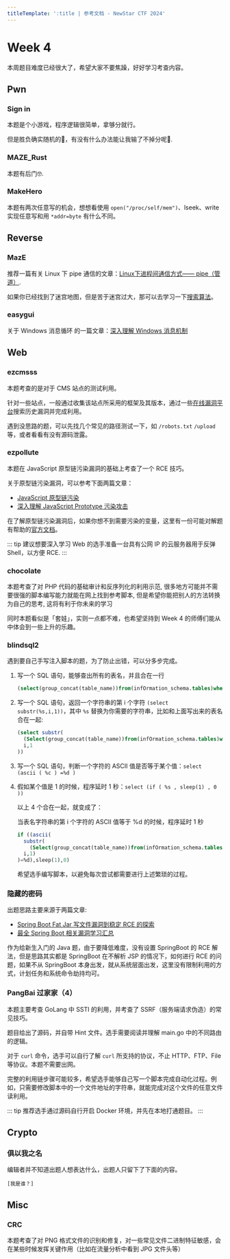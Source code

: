 ```yaml
---
titleTemplate: ':title | 参考文档 - NewStar CTF 2024'
---
```

<script setup>
import Container from '@/components/docs/Container.vue'
</script>

# Week 4

本周题目难度已经很大了，希望大家不要焦躁，好好学习考查内容。

## Pwn

### Sign in

本题是个小游戏，程序逻辑很简单，拿够分就行。

但是胜负确实随机的🤔，有没有什么办法能让我输了不掉分呢🤔.

### MAZE_Rust

本题有后门🤓.

### MakeHero

本题有两次任意写的机会，想想看使用 `open("/proc/self/mem")`、lseek、write 实现任意写和用 `*addr=byte` 有什么不同。

## Reverse

### MazE

推荐一篇有关 Linux 下 pipe 通信的文章：[Linux下进程间通信方式—— pipe（管道）](https://www.cnblogs.com/wuyepeng/p/9747557.html).

如果你已经找到了迷宫地图，但是苦于迷宫过大，那可以去学习一下[搜索算法](https://blog.csdn.net/qq_40258761/article/details/88678093)。

### easygui

关于 Windows 消息循环 的一篇文章：[深入理解 Windows 消息机制](https://blog.csdn.net/liulianglin/article/details/14449577)

## Web

### ezcmsss

<Container type='info'>

本题考查的是对于 CMS 站点的测试利用。
</Container>

针对一些站点，一般通过收集该站点所采用的框架及其版本，通过一些[在线漏洞平台](https://avd.aliyun.com/)搜索历史漏洞并完成利用。

遇到没思路的题，可以先找几个常见的路径测试一下，如 `/robots.txt` `/upload` 等，或者看看有没有源码泄露。

### ezpollute

<Container type='info'>

本题在 JavaScript 原型链污染漏洞的基础上考查了一个 RCE 技巧。
</Container>

关于原型链污染漏洞，可以参考下面两篇文章：

- [JavaScript 原型链污染](https://www.yuque.com/cnily03/tech/js-prototype-pollution)
- [深入理解 JavaScript Prototype 污染攻击](https://www.leavesongs.com/PENETRATION/javascript-prototype-pollution-attack.html)

在了解原型链污染漏洞后，如果你想不到需要污染的变量，这里有一份可能对解题有帮助的[官方文档](https://nodejs.cn/api/cli/node_options_options.html)。

::: tip
建议想要深入学习 Web 的选手准备一台具有公网 IP 的云服务器用于反弹 Shell，以方便 RCE.
:::

### chocolate

<Container type='info'>

本题考查了对 PHP 代码的基础审计和反序列化的利用示范, 很多地方可能并不需要很强的脚本编写能力就能在网上找到参考脚本, 但是希望你能把别人的方法转换为自己的思考, 这将有利于你未来的学习
</Container>

同时本题看似是「套娃」，实则一点都不难，也希望坚持到 Week 4 的师傅们能从中体会到一些上升的乐趣。

### blindsql2

遇到要自己手写注入脚本的题，为了防止出错，可以分多步完成。

1. 写一个 SQL 语句，能够查出所有的表名，并且合在一行

    ```sql
    (select(group_concat(table_name))from(infOrmation_schema.tables)where((table_schema)like(database())))
    ```

2. 写一个 SQL 语句，返回一个字符串的第 i 个字符 `(select substr(%s,i,1))`，其中 `%s` 替换为你需要的字符串，比如和上面写出来的表名合在一起:

    ```sql
    (select substr(
      (Select(group_concat(table_name))from(infOrmation_schema.tables)where((table_schema)like(database()))),
      i,1
    ))
    ```

3. 写一个 SQL 语句，判断一个字符的 ASCII 值是否等于某个值：`select (ascii ( %c ) =%d )`

4. 假如某个值是 1 的时候，程序延时 1 秒：`select (if ( %s , sleep(1) , 0 ))`

   以上 4 个合在一起，就变成了：

   当表名字符串的第 i 个字符的 ASCII 值等于 %d 的时候，程序延时 1 秒

    ```sql
    if ((ascii(
      substr(
        (Select(group_concat(table_name))from(infOrmation_schema.tables)where((table_schema)like(database()))),
      i,1)
    )=%d),sleep(1),0)
    ```

   希望选手编写脚本，以避免每次尝试都需要进行上述繁琐的过程。

### 隐藏的密码

出题思路主要来源于两篇文章:

- [Spring Boot Fat Jar 写文件漏洞到稳定 RCE 的探索](https://forum.butian.net/share/99)
- [最全 Spring Boot 相关漏洞学习汇总](https://forum.butian.net/share/103)

作为给新生入门的 Java 题，由于要降低难度，没有设置 SpringBoot 的 RCE 解法，但是思路其实都是 SpringBoot 在不解析 JSP 的情况下，如何进行 RCE 的问题，如果不从 SpringBoot 本身出发，就从系统层面出发，这里没有限制利用的方式，计划任务和系统命令劫持均可。

### PangBai 过家家（4）

<Container type='info'>

本题主要考查 GoLang 中 SSTI 的利用，并考查了 SSRF（服务端请求伪造）的常见技巧。
</Container>

题目给出了源码，并自带 Hint 文件。选手需要阅读并理解 main.go 中的不同路由的逻辑。

对于 `curl` 命令，选手可以自行了解 `curl` 所支持的协议，不止 HTTP、FTP、File 等协议。本题不需要出网。

完整的利用链步骤可能较多，希望选手能够自己写一个脚本完成自动化过程。例如，只需要修改脚本中的一个文件地址的字符串，就能完成对这个文件的任意文件读利用。

::: tip
推荐选手通过源码自行开启 Docker 环境，并先在本地打通题目。
:::

## Crypto

### 俱以我之名

<Container type='quote'>

编辑者并不知道出题人想表达什么，出题人只留下了下面的内容。

`[我是谁？]`
</Container>

## Misc

### CRC

本题考查了对 PNG 格式文件的识别和修复，对一些常见文件二进制特征敏感，会在某些时候发挥关键作用（比如在流量分析中看到 JPG 文件头等）
